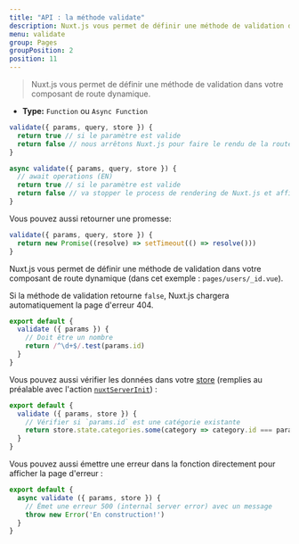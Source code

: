 ```yaml
---
title: "API : la méthode validate"
description: Nuxt.js vous permet de définir une méthode de validation dans votre composant de route dynamique.
menu: validate
group: Pages
groupPosition: 2
position: 11
---
```


> Nuxt.js vous permet de définir une méthode de validation dans votre composant de route dynamique.

- **Type:** `Function` ou `Async Function`

```js
validate({ params, query, store }) {
  return true // si le paramètre est valide
  return false // nous arrêtons Nuxt.js pour faire le rendu de la route et afficher la page d'erreur
}
```

```js
async validate({ params, query, store }) {
  // await operations (EN)
  return true // si le paramètre est valide
  return false // va stopper le process de rendering de Nuxt.js et afficher la page d'erreur
}
```

Vous pouvez aussi retourner une promesse:

```js
validate({ params, query, store }) {
  return new Promise((resolve) => setTimeout(() => resolve()))
}
```

Nuxt.js vous permet de définir une méthode de validation dans votre composant de route dynamique (dans cet exemple : `pages/users/_id.vue`).

Si la méthode de validation retourne `false`, Nuxt.js chargera automatiquement la page d'erreur 404.

```js
export default {
  validate ({ params }) {
    // Doit être un nombre
    return /^\d+$/.test(params.id)
  }
}
```

Vous pouvez aussi vérifier les données dans votre [store](/guide/vuex-store) (remplies au préalable avec l'action [`nuxtServerInit`](/guide/vuex-store#the-nuxtserverinit-action)) :

```js
export default {
  validate ({ params, store }) {
    // Vérifier si `params.id` est une catégorie existante
    return store.state.categories.some(category => category.id === params.id)
  }
}
```

Vous pouvez aussi émettre une erreur dans la fonction directement pour afficher la page d'erreur :

```js
export default {
  async validate ({ params, store }) {
    // Émet une erreur 500 (internal server error) avec un message
    throw new Error('En construction!')
  }
}
```
